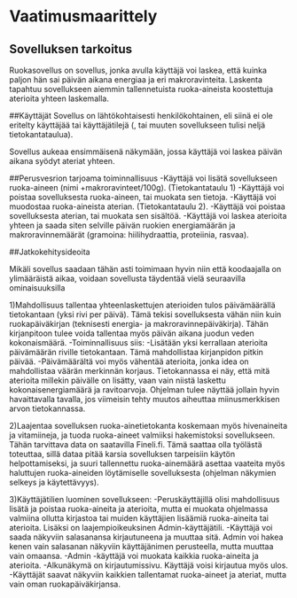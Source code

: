 # Vaatimusmaarittely

## Sovelluksen tarkoitus
Ruokasovellus on sovellus, jonka avulla käyttäjä voi laskea, että kuinka paljon hän sai päivän aikana energiaa ja eri makroravinteita. Laskenta tapahtuu sovellukseen aiemmin tallennetuista ruoka-aineista koostettuja aterioita yhteen laskemalla.

##Käyttäjät
Sovellus on lähtökohtaisesti henkilökohtainen, eli siinä ei ole eritelty käyttäjää tai käyttäjätilejä (, tai muuten sovellukseen tulisi neljä tietokantataulua).

Sovellus aukeaa ensimmäisenä näkymään, jossa käyttäjä voi laskea päivän aikana syödyt ateriat yhteen.

##Perusvesrion tarjoama toiminnallisuus
-Käyttäjä voi lisätä sovellukseen ruoka-aineen (nimi +makroravinteet/100g). (Tietokantataulu 1)
-Käyttäjä voi poistaa sovelluksesta ruoka-aineen, tai muokata sen tietoja.
-Käyttäjä voi muodostaa ruoka-aineista aterian. (Tietokantataulu 2).
-Käyttäjä voi poistaa sovelluksesta aterian, tai muokata sen sisältöä.
-Käyttäjä voi laskea aterioita yhteen ja saada siten selville päivän ruokien energiamäärän ja makroravinnemäärät (gramoina: hiilihydraattia, proteiinia, rasvaa).


##Jatkokehitysideoita

Mikäli sovellus saadaan tähän asti toimimaan hyvin niin että koodaajalla on ylimääräistä aikaa, voidaan sovellusta täydentää vielä seuraavilla ominaisuuksilla

1)Mahdollisuus tallentaa yhteenlaskettujen aterioiden tulos päivämäärällä tietokantaan (yksi rivi per päivä). Tämä tekisi sovelluksesta vähän niin kuin ruokapäiväkirjan (teknisesti energia- ja makroravinnepäiväkirja). Tähän kirjanpitoon tulee voida tallentaa myös päivän aikana juodun veden kokonaismäärä.
-Toiminnallisuus siis: 
-Lisätään yksi kerrallaan aterioita päivämäärän riville tietokantaan. Tämä mahdollistaa kirjanpidon pitkin päivää.
-Päivämäärältä voi myös vähentää aterioita, jonka idea on mahdollistaa väärän merkinnän korjaus. Tietokannassa ei näy, että mitä aterioita millekin päivälle on lisätty, vaan vain niistä laskettu kokonaisenergiamäärä ja ravitoarvoja. Ohjelman tulee näyttää jollain hyvin havaittavalla tavalla, jos viimeisin tehty muutos aiheuttaa miinusmerkkisen arvon tietokannassa.

2)Laajentaa sovelluksen ruoka-ainetietokanta koskemaan myös hivenaineita ja vitamiineja, ja tuoda ruoka-aineet valmiiksi hakemistoksi sovellukseen. Tähän tarvittava data on saatavilla Fineli.fi. Tämä saattaa olla työlästä toteuttaa, sillä dataa pitää karsia sovelluksen tarpeisiin käytön helpottamiseksi, ja suuri tallennettu ruoka-ainemäärä asettaa vaateita myös haluttujen ruoka-aineiden löytämiselle sovelluksesta (ohjelman näkymien selkeys ja käytettävyys).

3)Käyttäjätilien luominen sovellukseen:
-Peruskäyttäjillä olisi mahdollisuus lisätä ja poistaa ruoka-aineita ja aterioita, mutta ei muokata ohjelmassa valmiina ollutta kirjastoa tai muiden käyttäjien lisäämiä ruoka-aineita tai aterioita. Lisäksi on laajempioikeuksinen Admin-käyttäjätili.
-Käyttäjä voi saada näkyviin salasanansa kirjautuneena ja muuttaa sitä. Admin voi hakea kenen vain salasanan näkyviin käyttäjänimen perusteella, mutta muuttaa vain omaansa.
	-Admin -käyttäjä voi muokata kaikkia ruoka-aineita ja aterioita.
	-Alkunäkymä on kirjautumissivu. Käyttäjä voisi kirjautua myös ulos.
-Käyttäjät saavat näkyviin kaikkien tallentamat ruoka-aineet ja ateriat, mutta vain oman ruokapäiväkirjansa.
